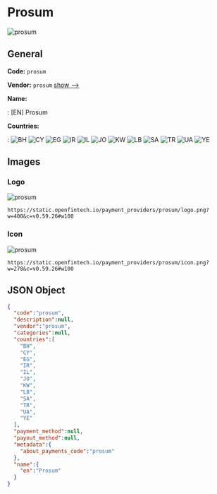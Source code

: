 
# Prosum 
![prosum](https://static.openfintech.io/payment_providers/prosum/logo.png?w=400&c=v0.59.26#w100)  

## General 
 
**Code:** `prosum` 
 
**Vendor:** `prosum` [show -->](/vendors/prosum/) 
 
**Name:** 
 
:	[EN] Prosum 
 
 
**Countries:** 
 
:	![BH](https://cdnjs.cloudflare.com/ajax/libs/flag-icon-css/3.3.0/flags/4x3/bh.svg#w24) 	![CY](https://cdnjs.cloudflare.com/ajax/libs/flag-icon-css/3.3.0/flags/4x3/cy.svg#w24) 	![EG](https://cdnjs.cloudflare.com/ajax/libs/flag-icon-css/3.3.0/flags/4x3/eg.svg#w24) 	![IR](https://cdnjs.cloudflare.com/ajax/libs/flag-icon-css/3.3.0/flags/4x3/ir.svg#w24) 	![IL](https://cdnjs.cloudflare.com/ajax/libs/flag-icon-css/3.3.0/flags/4x3/il.svg#w24) 	![JO](https://cdnjs.cloudflare.com/ajax/libs/flag-icon-css/3.3.0/flags/4x3/jo.svg#w24) 	![KW](https://cdnjs.cloudflare.com/ajax/libs/flag-icon-css/3.3.0/flags/4x3/kw.svg#w24) 	![LB](https://cdnjs.cloudflare.com/ajax/libs/flag-icon-css/3.3.0/flags/4x3/lb.svg#w24) 	![SA](https://cdnjs.cloudflare.com/ajax/libs/flag-icon-css/3.3.0/flags/4x3/sa.svg#w24) 	![TR](https://cdnjs.cloudflare.com/ajax/libs/flag-icon-css/3.3.0/flags/4x3/tr.svg#w24) 	![UA](https://cdnjs.cloudflare.com/ajax/libs/flag-icon-css/3.3.0/flags/4x3/ua.svg#w24) 	![YE](https://cdnjs.cloudflare.com/ajax/libs/flag-icon-css/3.3.0/flags/4x3/ye.svg#w24)  

## Images 

### Logo 
 
![prosum](https://static.openfintech.io/payment_providers/prosum/logo.png?w=400&c=v0.59.26#w100)  

```
https://static.openfintech.io/payment_providers/prosum/logo.png?w=400&c=v0.59.26#w100
```  

### Icon 
 
![prosum](https://static.openfintech.io/payment_providers/prosum/icon.png?w=278&c=v0.59.26#w100)  

```
https://static.openfintech.io/payment_providers/prosum/icon.png?w=278&c=v0.59.26#w100
```  

## JSON Object 

```json
{
  "code":"prosum",
  "description":null,
  "vendor":"prosum",
  "categories":null,
  "countries":[
    "BH",
    "CY",
    "EG",
    "IR",
    "IL",
    "JO",
    "KW",
    "LB",
    "SA",
    "TR",
    "UA",
    "YE"
  ],
  "payment_method":null,
  "payout_method":null,
  "metadata":{
    "about_payments_code":"prosum"
  },
  "name":{
    "en":"Prosum"
  }
}
```  
